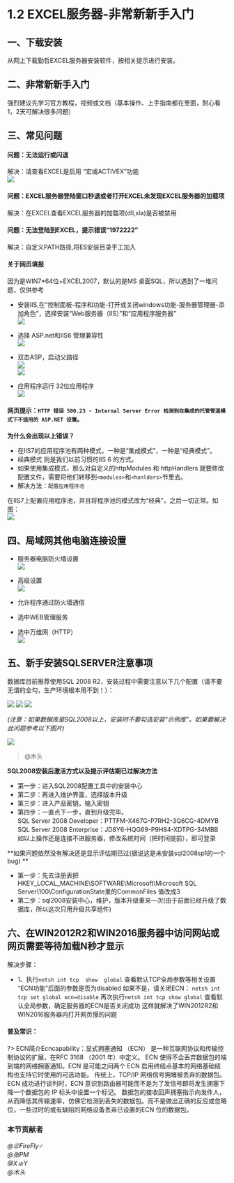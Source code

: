 # 1.2 EXCEL服务器-非常新新手入门

## 一、下载安装
从网上下载勤哲EXCEL服务器安装软件，按相关提示进行安装。

## 二、非常新新手入门
强烈建议先学习官方教程，视频或文档（基本操作、上手指南都在里面，耐心看1，2天可解决很多问题）

## 三、常见问题
#### 问题：无法运行或闪退  
解决：请查看EXCEL是启用 “宏或ACTIVEX”功能  
![](../images/1.2.11.png)

#### 问题：EXCEL服务器登陆窗口秒退或者打开EXCEL未发现EXCEL服务器的加载项  
解决：在EXCEL查看EXCEL服务器的加载项(dll,xla)是否被禁用

#### 问题：无法登陆到EXCEL，提示错误“1972222”  
解决：自定义PATH路径,将ES安装目录手工加入

#### 关于网页填报
因为是WIN7*64位+EXCEL2007，默认的是MS 桌面SQL，所以遇到了一堆问题，仅供参考  
  * 安装IIS,在“控制面板-程序和功能-打开或关闭windows功能-服务器管理器-添加角色”，选择安装“Web服务器（IIS）”和“应用程序服务器”  
![](../images/1.2.8.jpg)

  * 选择 ASP.net和IIS6 管理兼容性  
![](../images/1.2.9.jpg) 

  * 双击ASP，启动父路径  
![](../images/1.2.1.png)  
![](../images/1.2.2.png)

  * 应用程序运行 32位应用程序  
![](../images/1.2.3.png)  

#### 网页提示：`HTTP 错误 500.23 - Internal Server Error 检测到在集成的托管管道模式下不适用的 ASP.NET 设置`。

**为什么会出现以上错误？**
 * 在IIS7的应用程序池有两种模式，一种是“集成模式”，一种是“经典模式”。
 * 经典模式 则是我们以前习惯的IIS 6 的方式。
 * 如果使用集成模式，那么对自定义的httpModules 和 httpHandlers 就要修改配置文件，需要将他们转移到`<modules>`和`<hanlders>`节里去。
 * 解决方法：`配置应用程序池`

在IIS7上配置应用程序池，并且将程序池的模式改为“经典”，之后一切正常。如图：  
![](../images/1.2.4.jpg) 

## 四、局域网其他电脑连接设置
 * 服务器电脑防火墙设置  
![](../images/1.2.5.png)

 * 高级设置  
![](../images/1.2.6.png)

 * 允许程序通过防火墙通信  
 * 选中WEB管理服务  
 * 选中万维网（HTTP）  
![](../images/1.2.7.png)

## 五、新手安装SQLSERVER注意事项
数据库目前推荐使用SQL 2008 R2，安装过程中需要注意以下几个配置（请不要无谓的全勾，生产环境根本用不到！）：

![](../images/1.2.12.png)
![](../images/1.2.13.png)
![](../images/1.2.14.png)
  
*(注意：如果数据库是SQL2008以上，安装时不要勾选安装“示例库”。如果要解决此问题参考以下图片)*  

![](../images/1.2.10.png)

>@木头  

**SQL2008安装后激活方式以及提示评估期已过解决方法**

* 第一步：进入SQL2008配置工具中的安装中心  
* 第二步：再进入维护界面，选择版本升级  
* 第三步：进入产品密钥，输入密钥  
* 第四步：一直点下一步，直到升级完毕。  
SQL Server 2008 Developer：PTTFM-X467G-P7RH2-3Q6CG-4DMYB  
SQL Server 2008 Enterprise：JD8Y6-HQG69-P9H84-XDTPG-34MBB  
如以上操作还是连接不进服务器，修改系统时间（把时间提前），即可登录  
 
**如果问题依然没有解决还是显示评估期已过(据说这是未安装sql2008sp1的一个bug)  **

* 第一步：先去注册表把HKEY_LOCAL_MACHINE\SOFTWARE\Microsoft\Microsoft SQL   Server\100\ConfigurationState里的CommonFiles 值改成3  
* 第二步：sql2008安装中心，维护，版本升级重来一次(由于前面已经升级了数据库，所以这次只用升级共享组件)

## 六、在WIN2012R2和WIN2016服务器中访问网站或网页需要等待加载N秒才显示

解决步骤：
* 1、执行`netsh int tcp  show  global`
查看默认TCP全局参数等相关设置
“ECN功能”后面的参数是否为disabled
如果不是，请关闭ECN：
`netsh int tcp set global ecn=disable`
再次执行`netsh int tcp show global`
查看默认全局参数，确定服务器的ECN是否关闭成功
这样就解决了WIN2012R2和WIN2016服务器内打开网页慢的问题
 
#### 普及常识：
?> ECN简介Ecncapability：显式拥塞通知 （ECN） 是一种互联网协议和传输控制协议的扩展，在RFC 3168 （2001 年）中定义。
ECN 使得不会丢弃数据包的端到端的网络拥塞通知。ECN 是可能之间两个 ECN 启用终结点基本的网络基础结构也支持它时使用的可选功能。 
传统上，TCP/IP 网络信号拥堵被丢弃的数据包。ECN 成功进行谈判时，ECN 意识到路由器可能而不是为了发信号即将发生拥塞下降一个数据包的 IP 标头中设置一个标记。
数据包的接收回声拥塞指示向发件人，从而降低其传输速率，仿佛它检测到丢失的数据包。而不是做出正确的反应或忽略位，一些过时的或有缺陷的网络设备丢弃已设置的ECN 位的数据包。

### 本节贡献者
*@㊣FireFly♂*  
*@张PM*  
*@XゅY*  
*@木头*  
 